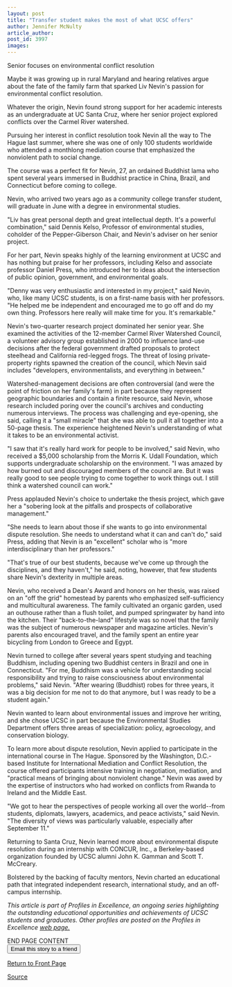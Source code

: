 ```yaml
---
layout: post
title: "Transfer student makes the most of what UCSC offers"
author: Jennifer McNulty
article_author: 
post_id: 3997
images:
---
```


<p class="sectionheadblack">
  Senior focuses on environmental conflict resolution
</p>
<p>
  Maybe it was growing up in rural Maryland and hearing relatives argue about the fate of the family farm that sparked Liv Nevin's passion for environmental conflict resolution.
</p>
<p>
  Whatever the origin, Nevin found strong support for her academic interests as an undergraduate at UC Santa Cruz, where her senior project explored conflicts over the Carmel River watershed.<br>
</p>
<p>
  Pursuing her interest in conflict resolution took Nevin all the way to The Hague last summer, where she was one of only 100 students worldwide who attended a monthlong mediation course that emphasized the nonviolent path to social change.
</p>
<p>
  The course was a perfect fit for Nevin, 27, an ordained Buddhist lama who spent several years immersed in Buddhist practice in China, Brazil, and Connecticut before coming to college.<br>
</p>
<p>
  Nevin, who arrived two years ago as a community college transfer student, will graduate in June with a degree in environmental studies.<br>
</p>
<p>
  "Liv has great personal depth and great intellectual depth. It's a powerful combination," said Dennis Kelso, Professor of environmental studies, coholder of the Pepper-Giberson Chair, and Nevin's adviser on her senior project.<br>
</p>
<p>
  For her part, Nevin speaks highly of the learning environment at UCSC and has nothing but praise for her professors, including Kelso and associate professor Daniel Press, who introduced her to ideas about the intersection of public opinion, government, and environmental goals.<br>
</p>
<p>
  "Denny was very enthusiastic and interested in my project," said Nevin, who, like many UCSC students, is on a first-name basis with her professors. "He helped me be independent and encouraged me to go off and do my own thing. Professors here really will make time for you. It's remarkable."<br>
</p>
<p>
  Nevin's two-quarter research project dominated her senior year. She examined the activities of the 12-member Carmel River Watershed Council, a volunteer advisory group established in 2000 to influence land-use decisions after the federal government drafted proposals to protect steelhead and California red-legged frogs. The threat of losing private-property rights spawned the creation of the council, which Nevin said includes "developers, environmentalists, and everything in between."<br>
</p>
<p>
  Watershed-management decisions are often controversial (and were the point of friction on her family's farm) in part because they represent geographic boundaries and contain a finite resource, said Nevin, whose research included poring over the council's archives and conducting numerous interviews. The process was challenging and eye-opening, she said, calling it a "small miracle" that she was able to pull it all together into a 50-page thesis. The experience heightened Nevin's understanding of what it takes to be an environmental activist.<br>
</p>
<p>
  "I saw that it's really hard work for people to be involved," said Nevin, who received a $5,000 scholarship from the Morris K. Udall Foundation, which supports undergraduate scholarship on the environment. "I was amazed by how burned out and discouraged members of the council are. But it was really good to see people trying to come together to work things out. I still think a watershed council can work."<br>
</p>
<p>
  Press applauded Nevin's choice to undertake the thesis project, which gave her a "sobering look at the pitfalls and prospects of collaborative management."<br>
</p>
<p>
  "She needs to learn about those if she wants to go into environmental dispute resolution. She needs to understand what it can and can't do," said Press, adding that Nevin is an "excellent" scholar who is "more interdisciplinary than her professors."<br>
</p>
<p>
  "That's true of our best students, because we've come up through the disciplines, and they haven't," he said, noting, however, that few students share Nevin's dexterity in multiple areas.<br>
</p>
<p>
  Nevin, who received a Dean's Award and honors on her thesis, was raised on an "off the grid" homestead by parents who emphasized self-sufficiency and multicultural awareness. The family cultivated an organic garden, used an outhouse rather than a flush toilet, and pumped springwater by hand into the kitchen. Their "back-to-the-land" lifestyle was so novel that the family was the subject of numerous newspaper and magazine articles. Nevin's parents also encouraged travel, and the family spent an entire year bicycling from London to Greece and Egypt.<br>
</p>
<p>
  Nevin turned to college after several years spent studying and teaching Buddhism, including opening two Buddhist centers in Brazil and one in Connecticut. "For me, Buddhism was a vehicle for understanding social responsibility and trying to raise consciousness about environmental problems," said Nevin. "After wearing (Buddhist) robes for three years, it was a big decision for me not to do that anymore, but I was ready to be a student again."<br>
</p>
<p>
  Nevin wanted to learn about environmental issues and improve her writing, and she chose UCSC in part because the Environmental Studies Department offers three areas of specialization: policy, agroecology, and conservation biology.<br>
</p>
<p>
  To learn more about dispute resolution, Nevin applied to participate in the international course in The Hague. Sponsored by the Washington, D.C.-based Institute for International Mediation and Conflict Resolution, the course offered participants intensive training in negotiation, mediation, and "practical means of bringing about nonviolent change." Nevin was awed by the expertise of instructors who had worked on conflicts from Rwanda to Ireland and the Middle East.<br>
</p>
<p>
  "We got to hear the perspectives of people working all over the world--from students, diplomats, lawyers, academics, and peace activists," said Nevin. "The diversity of views was particularly valuable, especially after September 11."<br>
</p>
<p>
  Returning to Santa Cruz, Nevin learned more about environmental dispute resolution during an internship with CONCUR, Inc., a Berkeley-based organization founded by UCSC alumni John K. Gamman and Scott T. McCreary.
</p>
<p>
  Bolstered by the backing of faculty mentors, Nevin charted an educational path that integrated independent research, international study, and an off-campus internship.
</p>
<p>
  <i>This article is part of Profiles in Excellence, an ongoing series highlighting the outstanding educational opportunities and achievements of UCSC students and graduates. Other profiles are posted on the Profiles in Excellence <a href="http://www.ucsc.edu/students/profiles/">web page.</a></i>
</p>
<p>
  END PAGE CONTENT<br>
  <input name="t1" size="-1" type="hidden"> <input name="SUBMIT" type="submit" value="Email this story to a friend">
</p>
<p>
  <a href="http://currents.ucsc.edu/">Return to Front Page</a>
</p>
<p><a href="http://www1.ucsc.edu/currents/02-03/06-02/nevin.html" title="Permalink to nevin">Source</a></p>
